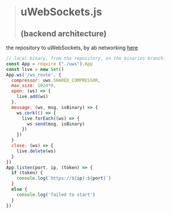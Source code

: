 > # uWebSockets.js
> ## (backend architecture)

the repository to uWebSockets, by ab networking [here](https://github.com/abnetworking/uwebsockets.js)

```javascript
// local binary, from the repository, on the binaries branch.
const App = require ("./uws").App
const live = new Set()
App.ws('/ws_route', {
  compressor: uws.SHARED_COMPRESSOR,
  max_size: 1024*8,
  open: (ws) => {
    live.add(ws)
  },
  message: (ws, msg, isBinary) => {
    ws.cork(() => {
      live.forEach((ws) => {
        ws.send(msg, isBinary)
      })
    })
  }
  close: (ws) => {
    live.delete(ws)
  }
})
App.listen(port, ip, (token) => {
  if (token) {
    console.log(`https://${ip}:${port}`)
  }
  else {
    console.log('failed to start')
  }
})
```

